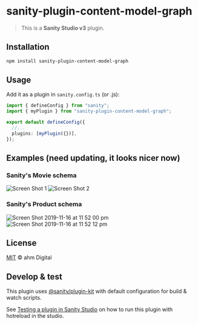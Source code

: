 # sanity-plugin-content-model-graph

> This is a **Sanity Studio v3** plugin.

## Installation

```sh
npm install sanity-plugin-content-model-graph
```

## Usage

Add it as a plugin in `sanity.config.ts` (or .js):

```ts
import { defineConfig } from "sanity";
import { myPlugin } from "sanity-plugin-content-model-graph";

export default defineConfig({
  //...
  plugins: [myPlugin({})],
});
```

## Examples (need updating, it looks nicer now)

### Sanity's Movie schema

![Screen Shot 1](https://user-images.githubusercontent.com/4197647/68980721-66e8da00-0855-11ea-9d2f-233f69679221.png)
![Screen Shot 2](https://user-images.githubusercontent.com/4197647/68980734-6e0fe800-0855-11ea-8ec0-d7948ef46014.png)

### Sanity's Product schema

![Screen Shot 2019-11-16 at 11 52 00 pm](https://user-images.githubusercontent.com/4197647/68993455-77886700-08cc-11ea-8a5c-1653d44fee07.png)
![Screen Shot 2019-11-16 at 11 52 12 pm](https://user-images.githubusercontent.com/4197647/68993452-77886700-08cc-11ea-8426-02447b894b9f.png)

## License

[MIT](LICENSE) © ahm Digital

## Develop & test

This plugin uses [@sanity/plugin-kit](https://github.com/sanity-io/plugin-kit)
with default configuration for build & watch scripts.

See [Testing a plugin in Sanity Studio](https://github.com/sanity-io/plugin-kit#testing-a-plugin-in-sanity-studio)
on how to run this plugin with hotreload in the studio.

